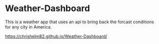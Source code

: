 # Weather-Dashboard

This is a weather app that uses an api to bring back the forcast conditions for any city in America.

https://chrishelm82.github.io/Weather-Dashboard/

